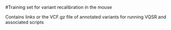 #Training set for variant recalibration in the mouse


Contains links or the VCF.gz file of annotated variants for running VQSR and associated scripts

